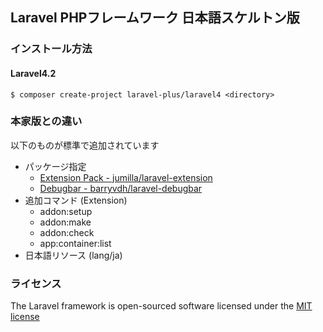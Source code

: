 ## Laravel PHPフレームワーク 日本語スケルトン版

### インストール方法

#### Laravel4.2
```Console
$ composer create-project laravel-plus/laravel4 <directory>
```

### 本家版との違い

以下のものが標準で追加されています
- パッケージ指定
	- [Extension Pack - jumilla/laravel-extension](http://github.com/jumilla/laravel-extension)
	- [Debugbar - barryvdh/laravel-debugbar](http://github.com/barryvdh/laravel-debugbar)
- 追加コマンド (Extension)
	- addon:setup
	- addon:make
	- addon:check
	- app:container:list
- 日本語リソース (lang/ja)

### ライセンス

The Laravel framework is open-sourced software licensed under the [MIT license](http://opensource.org/licenses/MIT)
